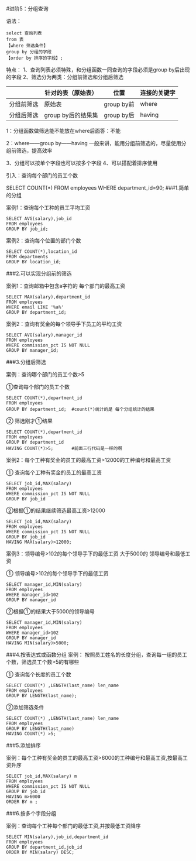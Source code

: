 #进阶5：分组查询

语法：

```mysql
select 查询列表
from 表
【where 筛选条件】
group by 分组的字段
【order by 排序的字段】;
```

特点：
1、查询列表必须特殊，和分组函数一同查询的字段必须是group by后出现的字段
2、筛选分为两类：分组前筛选和分组后筛选

|       | 针对的表（原始表）     | 位置        | 连接的关键字 |
| ----- | ------------- | --------- | ------ |
| 分组前筛选 | 原始表           | group by前 | where  |
| 分组后筛选 | group by后的结果集 | group by后 | having |

1：分组函数做筛选能不能放在where后面答：不能

2：where——group by——having 一般来讲，能用分组前筛选的，尽量使用分组前筛选，提高效率

3、分组可以按单个字段也可以按多个字段
4、可以搭配着排序使用



引入：查询每个部门的员工个数

SELECT COUNT(*) FROM employees WHERE department_id=90;
###1.简单的分组

案例1：查询每个工种的员工平均工资

```mysql
SELECT AVG(salary),job_id
FROM employees
GROUP BY job_id;
```

案例2：查询每个位置的部门个数

```mysql
SELECT COUNT(*),location_id
FROM departments
GROUP BY location_id;
```




###2.可以实现分组前的筛选

案例1：查询邮箱中包含a字符的 每个部门的最高工资

```mysql
SELECT MAX(salary),department_id
FROM employees
WHERE email LIKE '%a%'
GROUP BY department_id;
```

案例2：查询有奖金的每个领导手下员工的平均工资

```mysql
SELECT AVG(salary),manager_id
FROM employees
WHERE commission_pct IS NOT NULL
GROUP BY manager_id;
```



###3.分组后筛选

案例：查询哪个部门的员工个数>5

①查询每个部门的员工个数

```mysql
SELECT COUNT(*),department_id
FROM employees
GROUP BY department_id;  #count(*)统计的是 每个分组统计的结果
```

② 筛选刚才①结果

```mysql
SELECT COUNT(*),department_id
FROM employees
GROUP BY department_id
HAVING COUNT(*)>5;       #前面三行代码是一样的啊
```

案例2：每个工种有奖金的员工的最高工资>12000的工种编号和最高工资

① 查询每个工种有奖金的员工的最高工资

```mysql
SELECT job_id,MAX(salary)
FROM employees
WHERE commission_pct IS NOT NULL
GROUP BY job_id
```

②根据①的结果继续筛选最高工资>12000

```mysql
SELECT job_id,MAX(salary)
FROM employees
WHERE commission_pct IS NOT NULL
GROUP BY job_id
HAVING MAX(salary)>12000;
```

案例3：领导编号>102的每个领导手下的最低工资  大于5000的  领导编号和最低工资

① 领导编号>102的每个领导手下的最低工资

```mysql
SELECT manager_id,MIN(salary)
FROM employees
WHERE manager_id>102
GROUP BY manager_id
```

②根据①的结果大于5000的领导编号

```mysql
SELECT manager_id,MIN(salary)
FROM employees
WHERE manager_id>102
GROUP BY manager_id
HAVING MIN(salary)>5000;
```



###4.按表达式或函数分组
案例： 按照员工姓名的长度分组，查询每一组的员工个数，筛选员工个数>5的有哪些

① 查询每个长度的员工个数

```mysql
SELECT COUNT(*) ,LENGTH(last_name) len_name
FROM employees
GROUP BY LENGTH(last_name);
```

②添加筛选条件

```mysql
SELECT COUNT(*) ,LENGTH(last_name) len_name
FROM employees
GROUP BY LENGTH(last_name)
HAVING COUNT(*) >5;
```


###5.添加排序

案例：每个工种有奖金的员工的最高工资>6000的工种编号和最高工资,按最高工资升序

```mysql
SELECT job_id,MAX(salary) m
FROM employees
WHERE commission_pct IS NOT NULL
GROUP BY job_id
HAVING m>6000
ORDER BY m ;
```


###6.按多个字段分组

案例：查询每个工种每个部门的最低工资,并按最低工资降序

```mysql
SELECT MIN(salary),job_id,department_id
FROM employees
GROUP BY department_id,job_id
ORDER BY MIN(salary) DESC;
```




